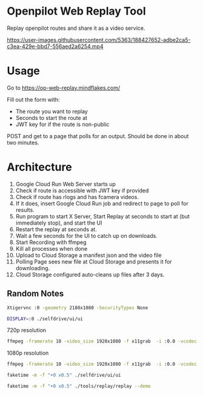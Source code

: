 # Openpilot Web Replay Tool

Replay openpilot routes and share it as a video service.

https://user-images.githubusercontent.com/5363/188427652-adbe2ca5-c3ea-429e-bbd7-556aed2a6254.mp4


# Usage

Go to https://op-web-replay.mindflakes.com/

Fill out the form with:

- The route you want to replay
- Seconds to start the route at
- JWT key for if the route is non-public

POST and get to a page that polls for an output. Should be done in about two minutes.

# Architecture

1. Google Cloud Run Web Server starts up
1. Check if route is accessible with JWT key if provided
3. Check if route has rlogs and has fcamera videos.
4. If it does, insert Google Cloud Run job and redirect to page to poll for results.
5. Run program to start X Server, Start Replay at seconds to start at (but immediately stop), and start the UI
6. Restart the replay at seconds at.
6. Wait a few seconds for the UI to catch up on downloads.
7. Start Recording with ffmpeg
9. Kill all processes when done
10. Upload to Cloud Storage a manifest json and the video file
11. Polling Page sees new file at Cloud Storage and presents it for downloading.
12. Cloud Storage configured auto-cleans up files after 3 days.

## Random Notes

```sh
Xtigervnc :0 -geometry 2180x1080 -SecurityTypes None
```

```sh
DISPLAY=:0 ./selfdrive/ui/ui
```

720p resolution

```sh
ffmpeg -framerate 10 -video_size 1920x1080 -f x11grab  -i :0.0 -vcodec libx264 -preset medium -pix_fmt yuv420p  -r 20 -filter:v "setpts=0.5*PTS,scale=1280:720" -y /shared/video.mp4
```

1080p resolution

```sh
ffmpeg -framerate 10 -video_size 1920x1080 -f x11grab  -i :0.0 -vcodec libx264 -preset medium -pix_fmt yuv420p  -r 20 -filter:v "setpts=0.5*PTS,scale=1920:1080" -y /shared/video.mp4
```

```sh
faketime -m -f "+0 x0.5" ./selfdrive/ui/ui
```

```sh
faketime -m -f "+0 x0.5" ./tools/replay/replay --demo
```
